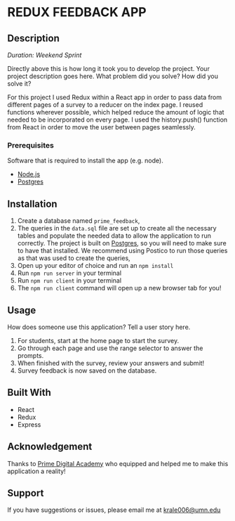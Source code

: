 # REDUX FEEDBACK APP

## Description

_Duration: Weekend Sprint_

Directly above this is how long it took you to develop the project. Your project description goes here. What problem did you solve? How did you solve it?

For this project I used Redux within a React app in order to pass data from different pages of a survey to a reducer on the index page. I reused functions wherever possible, which helped reduce the amount of logic that needed to be incorporated on every page. I used the history.push() function from React in order to move the user between pages seamlessly.


### Prerequisites

Software that is required to install the app (e.g. node).

- [Node.js](https://nodejs.org/en/)
- [Postgres](https://www.postgresql.org/)

## Installation

1. Create a database named `prime_feedback`,
2. The queries in the `data.sql` file are set up to create all the necessary tables and populate the needed data to allow the application to run correctly. The project is built on [Postgres](https://www.postgresql.org/download/), so you will need to make sure to have that installed. We recommend using Postico to run those queries as that was used to create the queries, 
3. Open up your editor of choice and run an `npm install`
4. Run `npm run server` in your terminal
5. Run `npm run client` in your terminal
6. The `npm run client` command will open up a new browser tab for you!

## Usage
How does someone use this application? Tell a user story here.

1. For students, start at the home page to start the survey.
2. Go through each page and use the range selector to answer the prompts.
3. When finished with the survey, review your answers and submit!
4. Survey feedback is now saved on the database.

## Built With

- React
- Redux
- Express


## Acknowledgement
Thanks to [Prime Digital Academy](www.primeacademy.io) who equipped and helped me to make this application a reality!

## Support
If you have suggestions or issues, please email me at [krale006@umn.edu](www.google.com)